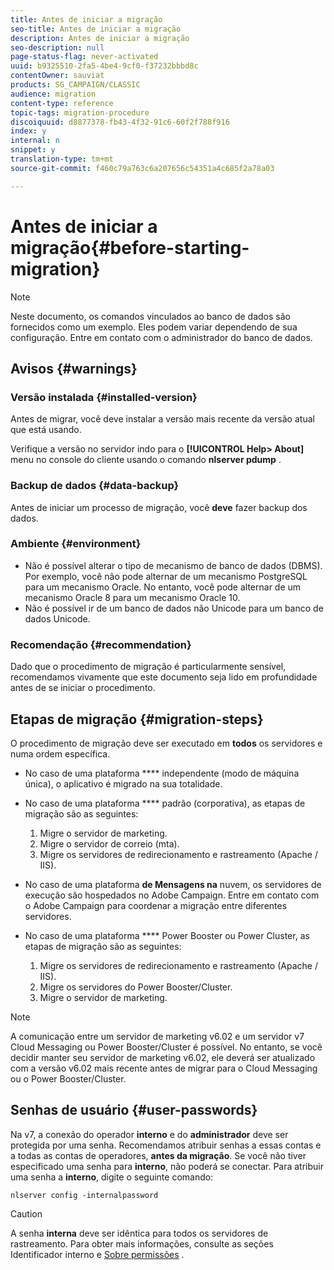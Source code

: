 ```yaml
---
title: Antes de iniciar a migração
seo-title: Antes de iniciar a migração
description: Antes de iniciar a migração
seo-description: null
page-status-flag: never-activated
uuid: b9325510-2fa5-4be4-9cf0-f37232bbbd8c
contentOwner: sauviat
products: SG_CAMPAIGN/CLASSIC
audience: migration
content-type: reference
topic-tags: migration-procedure
discoiquuid: d8877378-fb43-4f32-91c6-60f2f788f916
index: y
internal: n
snippet: y
translation-type: tm+mt
source-git-commit: f460c79a763c6a207656c54351a4c685f2a78a03

---
```



# Antes de iniciar a migração{#before-starting-migration}

>[!NOTE]
>
>Neste documento, os comandos vinculados ao banco de dados são fornecidos como um exemplo. Eles podem variar dependendo de sua configuração. Entre em contato com o administrador do banco de dados.

## Avisos {#warnings}

### Versão instalada {#installed-version}

Antes de migrar, você deve instalar a versão mais recente da versão atual que está usando.

Verifique a versão no servidor indo para o **[!UICONTROL Help> About]** menu no console do cliente usando o comando **nlserver pdump** .

### Backup de dados {#data-backup}

Antes de iniciar um processo de migração, você **deve** fazer backup dos dados.

### Ambiente {#environment}

* Não é possível alterar o tipo de mecanismo de banco de dados (DBMS). Por exemplo, você não pode alternar de um mecanismo PostgreSQL para um mecanismo Oracle. No entanto, você pode alternar de um mecanismo Oracle 8 para um mecanismo Oracle 10.
* Não é possível ir de um banco de dados não Unicode para um banco de dados Unicode.

### Recomendação {#recommendation}

Dado que o procedimento de migração é particularmente sensível, recomendamos vivamente que este documento seja lido em profundidade antes de se iniciar o procedimento.

## Etapas de migração {#migration-steps}

O procedimento de migração deve ser executado em **todos** os servidores e numa ordem específica.

* No caso de uma plataforma **** independente (modo de máquina única), o aplicativo é migrado na sua totalidade.
* No caso de uma plataforma **** padrão (corporativa), as etapas de migração são as seguintes:

   1. Migre o servidor de marketing.
   1. Migre o servidor de correio (mta).
   1. Migre os servidores de redirecionamento e rastreamento (Apache / IIS).

* No caso de uma plataforma **de Mensagens na** nuvem, os servidores de execução são hospedados no Adobe Campaign. Entre em contato com o Adobe Campaign para coordenar a migração entre diferentes servidores.
* No caso de uma plataforma **** Power Booster ou Power Cluster, as etapas de migração são as seguintes:

   1. Migre os servidores de redirecionamento e rastreamento (Apache / IIS).
   1. Migre os servidores do Power Booster/Cluster.
   1. Migre o servidor de marketing.

>[!NOTE]
>
>A comunicação entre um servidor de marketing v6.02 e um servidor v7 Cloud Messaging ou Power Booster/Cluster é possível. No entanto, se você decidir manter seu servidor de marketing v6.02, ele deverá ser atualizado com a versão v6.02 mais recente antes de migrar para o Cloud Messaging ou o Power Booster/Cluster.

## Senhas de usuário {#user-passwords}

Na v7, a conexão do operador **interno** e do **administrador** deve ser protegida por uma senha. Recomendamos atribuir senhas a essas contas e a todas as contas de operadores, **antes da migração**. Se você não tiver especificado uma senha para **interno**, não poderá se conectar. Para atribuir uma senha a **interno**, digite o seguinte comando:

```
nlserver config -internalpassword
```

>[!CAUTION]
>
>A senha **interna** deve ser idêntica para todos os servidores de rastreamento. Para obter mais informações, consulte as seções Identificador [](../../installation/using/campaign-server-configuration.md#internal-identifier) interno e [Sobre permissões](../../platform/using/access-management.md#about-permissions) .

